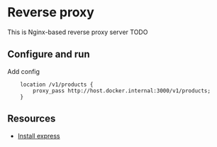 # Reverse proxy
This is Nginx-based reverse proxy server
TODO

## Configure and run

Add config
```
    location /v1/products {
        proxy_pass http://host.docker.internal:3000/v1/products;
    }
```
## Resources
* [Install express](https://expressjs.com/en/starter/installing.html)
